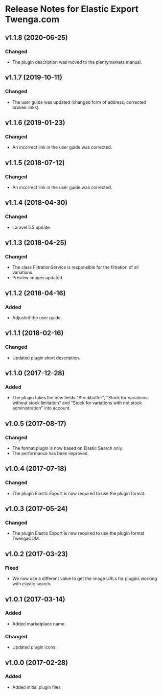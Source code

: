 # Release Notes for Elastic Export Twenga.com

## v1.1.8 (2020-06-25)

### Changed
- The plugin description was moved to the plentymarkets manual.

## v1.1.7 (2019-10-11)

### Changed
- The user guide was updated (changed form of address, corrected broken links).

## v1.1.6 (2019-01-23)

### Changed
- An incorrect link in the user guide was corrected.

## v1.1.5 (2018-07-12)

### Changed
- An incorrect link in the user guide was corrected.

## v1.1.4 (2018-04-30)

### Changed
- Laravel 5.5 update.

## v1.1.3 (2018-04-25)

### Changed
- The class FiltrationService is responsible for the filtration of all variations.
- Preview images updated.

## v1.1.2 (2018-04-16)

### Added
- Adjusted the user guide.

## v1.1.1 (2018-02-16)

### Changed
- Updated plugin short description.

## v1.1.0 (2017-12-28)

### Added
- The plugin takes the new fields "Stockbuffer", "Stock for variations without stock limitation" and "Stock for variations with not stock administration" into account.

## v1.0.5 (2017-08-17)

### Changed
- The format plugin is now based on Elastic Search only.
- The performance has been improved.

## v1.0.4 (2017-07-18)

### Changed
- The plugin Elastic Export is now required to use the plugin format.

## v1.0.3 (2017-05-24)

### Changed
- The plugin Elastic Export is now required to use the plugin format TwengaCOM.

## v1.0.2 (2017-03-23)

### Fixed
- We now use a different value to get the image URLs for plugins working with elastic search.

## v1.0.1 (2017-03-14)

### Added
- Added marketplace name.

### Changed
- Updated plugin icons.

## v1.0.0 (2017-02-28)

### Added
- Added initial plugin files
